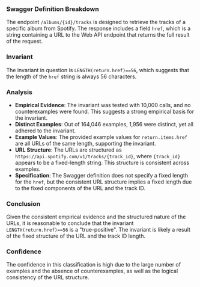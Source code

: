 ### Swagger Definition Breakdown
The endpoint `/albums/{id}/tracks` is designed to retrieve the tracks of a specific album from Spotify. The response includes a field `href`, which is a string containing a URL to the Web API endpoint that returns the full result of the request.

### Invariant
The invariant in question is `LENGTH(return.href)==56`, which suggests that the length of the `href` string is always 56 characters.

### Analysis
- **Empirical Evidence**: The invariant was tested with 10,000 calls, and no counterexamples were found. This suggests a strong empirical basis for the invariant.
- **Distinct Examples**: Out of 164,046 examples, 1,956 were distinct, yet all adhered to the invariant.
- **Example Values**: The provided example values for `return.items.href` are all URLs of the same length, supporting the invariant.
- **URL Structure**: The URLs are structured as `https://api.spotify.com/v1/tracks/{track_id}`, where `{track_id}` appears to be a fixed-length string. This structure is consistent across examples.
- **Specification**: The Swagger definition does not specify a fixed length for the `href`, but the consistent URL structure implies a fixed length due to the fixed components of the URL and the track ID.

### Conclusion
Given the consistent empirical evidence and the structured nature of the URLs, it is reasonable to conclude that the invariant `LENGTH(return.href)==56` is a "true-positive". The invariant is likely a result of the fixed structure of the URL and the track ID length.

### Confidence
The confidence in this classification is high due to the large number of examples and the absence of counterexamples, as well as the logical consistency of the URL structure.

